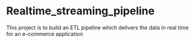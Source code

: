 # Realtime_streaming_pipeline
This project is to build an ETL pipeline which delivers the data in real time for an e-commerce application
